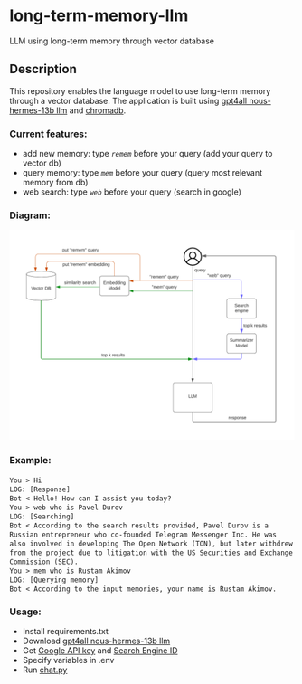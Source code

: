 # long-term-memory-llm
LLM using long-term memory through vector database

## Description
This repository enables the language model to use long-term memory through a vector database. The application is built using [gpt4all nous-hermes-13b llm](https://gpt4all.io/index.html) and [chromadb](https://github.com/chroma-core/chroma).


### Current features:
- add new memory: type _`remem`_ before your query (add your query to vector db)
- query memory: type _`mem`_ before your query (query most relevant memory from db)
- web search: type _`web`_ before your query (search in google)

### Diagram:
![Diagram](images/llm-agent.png)

### Example:
```
You > Hi
LOG: [Response]
Bot < Hello! How can I assist you today?
You > web who is Pavel Durov
LOG: [Searching]
Bot < According to the search results provided, Pavel Durov is a Russian entrepreneur who co-founded Telegram Messenger Inc. He was also involved in developing The Open Network (TON), but later withdrew from the project due to litigation with the US Securities and Exchange Commission (SEC).
You > mem who is Rustam Akimov
LOG: [Querying memory]
Bot < According to the input memories, your name is Rustam Akimov.
```

### Usage:
- Install requirements.txt
- Download [gpt4all nous-hermes-13b llm](https://gpt4all.io/index.html) 
- Get [Google API key](https://developers.google.com/webmaster-tools/search-console-api/v1/configure) and [Search Engine ID](https://programmablesearchengine.google.com/controlpanel/create)
- Specify variables in .env
- Run [chat.py](src/chat.py)
